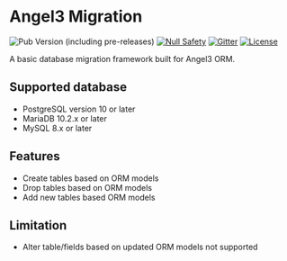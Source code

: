# Angel3 Migration

![Pub Version (including pre-releases)](https://img.shields.io/pub/v/angel3_migration?include_prereleases)
[![Null Safety](https://img.shields.io/badge/null-safety-brightgreen)](https://dart.dev/null-safety)
[![Gitter](https://img.shields.io/gitter/room/angel_dart/discussion)](https://gitter.im/angel_dart/discussion)
[![License](https://img.shields.io/github/license/dart-backend/angel)](https://github.com/dart-backend/angel/tree/master/packages/orm/angel_migration/LICENSE)

A basic database migration framework built for Angel3 ORM.

## Supported database

* PostgreSQL version 10 or later
* MariaDB 10.2.x or later
* MySQL 8.x or later

## Features

* Create tables based on ORM models
* Drop tables based on ORM models
* Add new tables based ORM models

## Limitation

* Alter table/fields based on updated ORM models not supported
